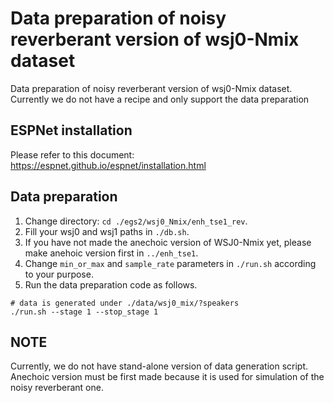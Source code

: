 # Data preparation of noisy reverberant version of wsj0-Nmix dataset

Data preparation of noisy reverberant version of wsj0-Nmix dataset.
Currently we do not have a recipe and only support the data preparation


## ESPNet installation
Please refer to this document:
https://espnet.github.io/espnet/installation.html


## Data preparation
1. Change directory: ```cd ./egs2/wsj0_Nmix/enh_tse1_rev```.
1. Fill your wsj0 and wsj1 paths in ```./db.sh```.
1. If you have not made the anechoic version of WSJ0-Nmix yet, please make anehoic version first in ```../enh_tse1```.
1. Change ```min_or_max``` and ```sample_rate``` parameters in ```./run.sh``` according to your purpose.
1. Run the data preparation code as follows.
```
# data is generated under ./data/wsj0_mix/?speakers
./run.sh --stage 1 --stop_stage 1
```


## NOTE
Currently, we do not have stand-alone version of data generation script.
Anechoic version must be first made because it is used for simulation of the noisy reverberant one.

